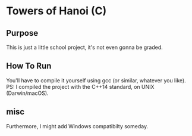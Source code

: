 # Towers of Hanoi (C)
## Purpose
This is just a little school project, it's not even gonna be graded.

## How To Run
You'll have to compile it yourself using gcc (or similar, whatever you like).
PS: I compiled the project with the C++14 standard, on UNIX (Darwin/macOS).

## misc
Furthermore, I might add Windows compatibilty someday.
